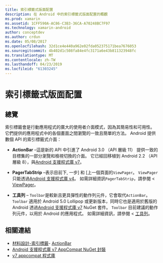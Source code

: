 ```yaml
---
title: 索引標籤式版面配置
description: 在 Android 中的索引標籤式版面配置的概觀
ms.prod: xamarin
ms.assetid: 1CFF590A-AC86-C3B3-36CA-A70248BC7F97
ms.technology: xamarin-android
author: conceptdev
ms.author: crdun
ms.date: 05/08/2017
ms.openlocfilehash: 32d1ce4e440a962e02fda052375171bea7676053
ms.sourcegitcommit: 4b402d1c508fa84e4fc3171a6e43b811323948fc
ms.translationtype: MT
ms.contentlocale: zh-TW
ms.lasthandoff: 04/23/2019
ms.locfileid: "61303245"
---
```

# <a name="tabbed-layouts"></a>索引標籤式版面配置


## <a name="overview"></a>總覽

索引標籤會是行動應用程式的廣大的使用者介面模式，因為其簡易性和可用性。 它們提供的應用程式中的各個畫面之間瀏覽的一致且簡單的方法。 Android 提供數個 API 的索引標籤式介面： 

-   **ActionBar** &ndash;這是新的 API 中引進了 Android 3.0 （API 層級 11） 提供一致的目標集的一部分瀏覽和檢視切換的介面。 它已經回移植到 Android 2.2 （API 層級 8），與[Android 支援程式庫 v7](https://www.nuget.org/packages/Xamarin.Android.Support.v7.AppCompat/)。 

-   **PagerTabStrip** &ndash;表示目前下, 一步] 和 [上一個頁面的`ViewPager`。 `ViewPager` 只能透過[Android 支援程式庫 v4](https://www.nuget.org/packages/Xamarin.Android.Support.v4/)。
     如需詳細資訊`PagerTabStrip`，請參閱 < [ViewPager](~/android/user-interface/controls/view-pager/index.md)。

-   **工具列** &ndash; `Toolbar`是較新且更具彈性的動作列元件，它會取代`ActionBar`。 `Toolbar` 適用於 Android 5.0 Lollipop 或更新版本，同時它也是適用於舊版的 Android 透過[Android 支援程式庫 v7](https://www.nuget.org/packages/Xamarin.Android.Support.v7.AppCompat/) NuGet 套件。 
    `Toolbar` 目前建議的動作列元件，以用於 Android 的應用程式。
    如需詳細資訊，請參閱 <<c0> [ 工具列](~/android/user-interface/controls/tool-bar/index.md)。 



## <a name="related-links"></a>相關連結

- [材料設計-索引標籤](https://material.io/guidelines/components/tabs.html)- [ActionBar](https://developer.android.com/guide/topics/ui/actionbar.html)
- [Android 支援程式庫 v7 AppCompat NuGet 封裝](https://www.nuget.org/packages/Xamarin.Android.Support.v7.AppCompat/)
- [v7 appcompat 程式庫](https://developer.android.com/tools/support-library/features.html#v7-appcompat)
